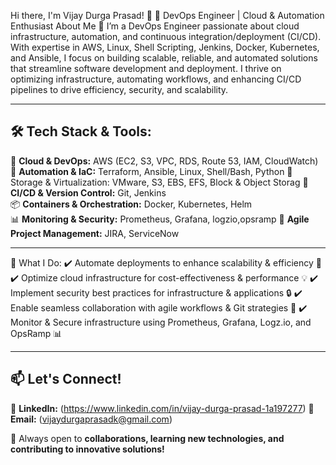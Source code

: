 Hi there, I'm Vijay Durga Prasad! 👋
🚀 DevOps Engineer | Cloud & Automation Enthusiast
About Me 🚀
I’m a DevOps Engineer passionate about cloud infrastructure, automation, and continuous integration/deployment (CI/CD). With expertise in AWS, Linux, 
Shell Scripting, Jenkins, Docker, Kubernetes, and Ansible, I focus on building scalable, reliable, and automated solutions that streamline software development and deployment.
I thrive on optimizing infrastructure, automating workflows, and enhancing CI/CD pipelines to drive efficiency, security, and scalability.



---

## **🛠️ Tech Stack & Tools:**  
🚀 **Cloud & DevOps:** AWS (EC2, S3, VPC, RDS, Route 53, IAM, CloudWatch)  
🔧 **Automation & IaC:** Terraform, Ansible, Linux, Shell/Bash, Python
💾 Storage & Virtualization: VMware, S3, EBS, EFS, Block & Object Storag
🔗 **CI/CD & Version Control:** Git, Jenkins  
📦 **Containers & Orchestration:** Docker, Kubernetes, Helm  
📊 **Monitoring & Security:** Prometheus, Grafana, logzio,opsramp
📂 **Agile Project Management:** JIRA, ServiceNow  

---

📌 What I Do:
✔️ Automate deployments to enhance scalability & efficiency 🚀
✔️ Optimize cloud infrastructure for cost-effectiveness & performance 💡
✔️ Implement security best practices for infrastructure & applications 🔒
✔️ Enable seamless collaboration with agile workflows & Git strategies 🤝
✔️ Monitor & Secure infrastructure using Prometheus, Grafana, Logz.io, and OpsRamp 📊

---

## **📫 Let's Connect!**  
🔗 **LinkedIn:** (https://www.linkedin.com/in/vijay-durga-prasad-1a197277)
📧 **Email:** (vijaydurgaprasadk@gmail.com)


🚀 Always open to **collaborations, learning new technologies, and contributing to innovative solutions!**  
